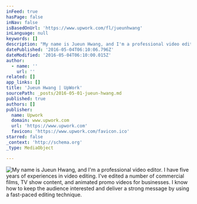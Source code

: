```yaml
---
inFeed: true
hasPage: false
inNav: false
isBasedOnUrl: 'https://www.upwork.com/fl/jueunhwang'
inLanguage: null
keywords: []
description: "My name is Jueun Hwang, and I'm a professional video editor. I have five years of experiences in video editing. I've edited a number of commercial films, TV show content, and animated promo videos for businesses. I know how to keep the audience interested and deliver a strong message by using a fast-paced editing technique."
datePublished: '2016-05-04T06:10:06.796Z'
dateModified: '2016-05-04T06:10:00.015Z'
author:
  - name: ''
    url: ''
related: []
app_links: []
title: 'Jueun Hwang | UpWork'
sourcePath: _posts/2016-05-01-jueun-hwang.md
published: true
authors: []
publisher:
  name: Upwork
  domain: www.upwork.com
  url: 'https://www.upwork.com'
  favicon: 'https://www.upwork.com/favicon.ico'
starred: false
_context: 'http://schema.org'
_type: MediaObject

---
```

![My name is Jueun Hwang, and I'm a professional video editor. I have five years of experiences in video editing. I've edited a number of commercial films, TV show content, and animated promo videos for businesses. I know how to keep the audience interested and deliver a strong message by using a fast-paced editing technique.](https://s3-us-west-2.amazonaws.com/the-grid-img/p/ac64b68e21c2feb464e8cac0e30e0e8eb9f97329.png)